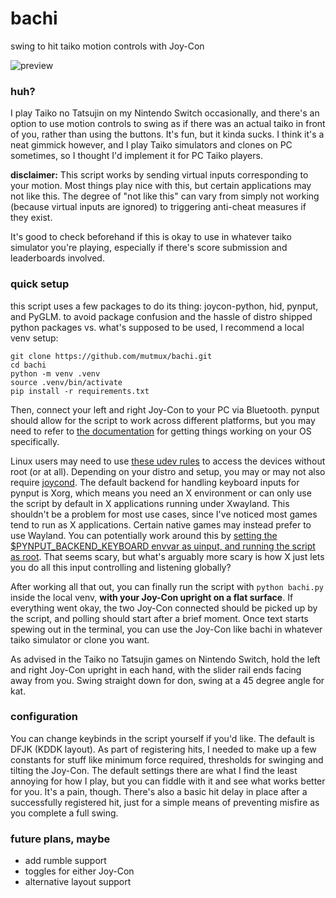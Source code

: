 # bachi
swing to hit taiko motion controls with Joy-Con

![preview](/preview.gif?raw=true)

### huh?
I play Taiko no Tatsujin on my Nintendo Switch occasionally, and there's an option to use motion controls to swing as if there was an actual taiko in front of you, rather than using the buttons. It's fun, but it kinda sucks. I think it's a neat gimmick however, and I play Taiko simulators and clones on PC sometimes, so I thought I'd implement it for PC Taiko players.

**disclaimer:** This script works by sending virtual inputs corresponding to your motion. Most things play nice with this, but certain applications may not like this. The degree of "not like this" can vary from simply not working (because virtual inputs are ignored) to triggering anti-cheat measures if they exist.

It's good to check beforehand if this is okay to use in whatever taiko simulator you're playing, especially if there's score submission and leaderboards involved.

### quick setup
this script uses a few packages to do its thing: joycon-python, hid, pynput, and PyGLM. to avoid package confusion and the hassle of distro shipped python packages vs. what's supposed to be used, I recommend a local venv setup: 

```
git clone https://github.com/mutmux/bachi.git
cd bachi
python -m venv .venv
source .venv/bin/activate
pip install -r requirements.txt
```
Then, connect your left and right Joy-Con to your PC via Bluetooth. pynput should allow for the script to work across different platforms, but you may need to refer to [the documentation](https://pynput.readthedocs.io/en/latest/limitations.html) for getting things working on your OS specifically.

Linux users may need to use [these udev rules](https://www.reddit.com/r/Stadia/comments/egcvpq/using_nintendo_switch_pro_controller_on_linux/fc5s7qm/) to access the devices without root (or at all). Depending on your distro and setup, you may or may not also require [joycond](https://github.com/DanielOgorchock/joycond). The default backend for handling keyboard inputs for pynput is Xorg, which means you need an X environment or can only use the script by default in X applications running under Xwayland. This shouldn't be a problem for most use cases, since I've noticed most games tend to run as X applications. Certain native games may instead prefer to use Wayland. You can potentially work around this by [setting the $PYNPUT_BACKEND_KEYBOARD envvar as uinput, and running the script as root](https://pynput.readthedocs.io/en/latest/index.html?highlight=backend). That seems scary, but what's arguably more scary is how X just lets you do all this input controlling and listening globally?

After working all that out, you can finally run the script with `python bachi.py` inside the local venv, **with your Joy-Con upright on a flat surface**. If everything went okay, the two Joy-Con connected should be picked up by the script, and polling should start after a brief moment. Once text starts spewing out in the terminal, you can use the Joy-Con like bachi in whatever taiko simulator or clone you want.

As advised in the Taiko no Tatsujin games on Nintendo Switch, hold the left and right Joy-Con upright in each hand, with the slider rail ends facing away from you. Swing straight down for don, swing at a 45 degree angle for kat.

### configuration
You can change keybinds in the script yourself if you'd like. The default is DFJK (KDDK layout). As part of registering hits, I needed to make up a few constants for stuff like minimum force required, thresholds for swinging and tilting the Joy-Con. The default settings there are what I find the least annoying for how I play, but you can fiddle with it and see what works better for you. It's a pain, though. There's also a basic hit delay in place after a successfully registered hit, just for a simple means of preventing misfire as you complete a full swing.

### future plans, maybe
- add rumble support
- toggles for either Joy-Con
- alternative layout support
